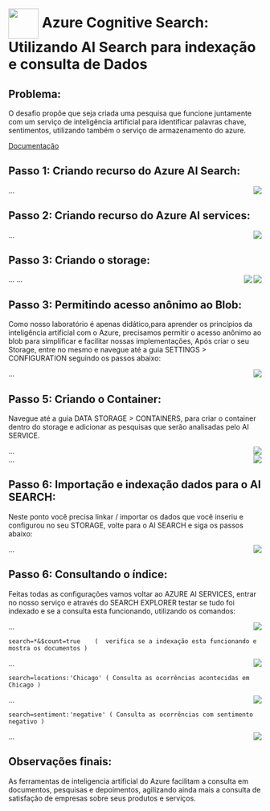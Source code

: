 <h1>
    <a href="https://www.dio.me/">
     <img align="center" width="60px" src="https://hermes.dio.me/lab_projects/badges/619af8f8-d138-4e40-9d48-fec7b318e44d.png"></a>
    <span> 
Azure Cognitive Search: Utilizando AI Search para indexação e consulta de Dados</span>
</h1>

## Problema:

O desafio propõe que seja criada uma pesquisa que funcione juntamente com um serviço de inteligência artificial para identificar palavras chave, sentimentos, utilizando também o serviço de armazenamento do azure.

[Documentação](https://microsoftlearning.github.io/mslearn-ai-fundamentals/Instructions/Labs/11-ai-search.html)

## Passo 1: Criando recurso do Azure AI Search:     

<img align="right" src="images/01.png" width=""/> ...  

## Passo 2: Criando recurso do Azure AI services:      

<img align="right" src="images/02.png" width=""/> ... 

## Passo 3: Criando o storage:      

<img align="right" src="images/03.png" width=""/> ... 
<img align="right" src="images/04.png" width=""/> ... 

## Passo 3: Permitindo acesso anônimo ao Blob:      

Como nosso laboratório é apenas didático,para aprender os princípios da inteligência artificial com o Azure, precisamos permitir o acesso anônimo ao blob para simplificar e facilitar nossas implementações, Após criar o seu Storage, entre no mesmo e navegue até a guia SETTINGS > CONFIGURATION seguindo os passos abaixo:

<img align="right" src="images/05.png" width=""/> ... 


## Passo 5: Criando o Container:      

Navegue até a guia DATA STORAGE > CONTAINERS, para criar o container dentro do storage e adicionar as pesquisas que serão analisadas pelo AI SERVICE.

<img align="right" src="images/06.png" width=""/> ...   
<img align="right" src="images/07.png" width=""/> ...  

## Passo 6: Importação e indexação dados para o AI SEARCH:      

Neste ponto você precisa linkar / importar os dados que você inseriu e configurou no seu STORAGE, volte para o AI SEARCH e siga os passos abaixo:

<img align="right" src="images/08.png" width=""/> ... 

## Passo 6: Consultando o índice:      

Feitas todas as configurações vamos voltar ao AZURE AI SERVICES, entrar no nosso serviço e através do SEARCH EXPLORER testar se tudo foi indexado e se a consulta esta funcionando, utilizando os comandos:

<img align="right" src="images/09.png" width=""/> ... 

```
search=*&$count=true    (  verifica se a indexação esta funcionando e mostra os documentos )
```
<img align="right" src="images/10.png" width=""/> ... 

```
search=locations:'Chicago' ( Consulta as ocorrências acontecidas em Chicago )
```
<img align="right" src="images/11.png" width=""/> ... 

```
search=sentiment:'negative' ( Consulta as ocorrências com sentimento negativo )
```
<img align="right" src="images/12.png" width=""/> ... 


## Observações finais:      

As ferramentas de inteligencia artificial do Azure facilitam a consulta em documentos, pesquisas e depoimentos, agilizando ainda mais a consulta de satisfação de empresas sobre seus produtos e serviços.



